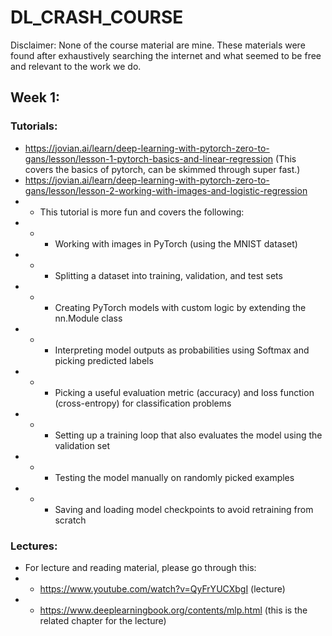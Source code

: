 # DL\_CRASH\_COURSE
Disclaimer: None of the course material are mine. These materials were found after exhaustively searching the internet and what seemed to be free and relevant to the work we do.
## Week 1:

### Tutorials:
- https://jovian.ai/learn/deep-learning-with-pytorch-zero-to-gans/lesson/lesson-1-pytorch-basics-and-linear-regression (This covers the basics of pytorch, can be skimmed through super fast.)
- https://jovian.ai/learn/deep-learning-with-pytorch-zero-to-gans/lesson/lesson-2-working-with-images-and-logistic-regression
- - This tutorial is more fun and covers the following:
- - - Working with images in PyTorch (using the MNIST dataset)
- - - Splitting a dataset into training, validation, and test sets
- - - Creating PyTorch models with custom logic by extending the nn.Module class
- - - Interpreting model outputs as probabilities using Softmax and picking predicted labels
- - - Picking a useful evaluation metric (accuracy) and loss function (cross-entropy) for classification problems
- - - Setting up a training loop that also evaluates the model using the validation set
- - - Testing the model manually on randomly picked examples
- - - Saving and loading model checkpoints to avoid retraining from scratch

### Lectures:
- For lecture and reading material, please go through this:
- - https://www.youtube.com/watch?v=QyFrYUCXbgI (lecture)
- - https://www.deeplearningbook.org/contents/mlp.html (this is the related chapter for the lecture)
